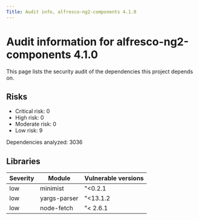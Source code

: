 ```yaml
---
Title: Audit info, alfresco-ng2-components 4.1.0
---
```


# Audit information for alfresco-ng2-components 4.1.0

This page lists the security audit of the dependencies this project depends on.

## Risks

- Critical risk: 0
- High risk: 0
- Moderate risk: 0
- Low risk: 9

Dependencies analyzed: 3036

## Libraries

| Severity | Module | Vulnerable versions |
| --- | --- | --- |
|low | minimist | &#34;&lt;0.2.1 || &gt;=1.0.0 &lt;1.2.3&#34; |
|low | yargs-parser | &#34;&lt;13.1.2 || &gt;=14.0.0 &lt;15.0.1 || &gt;=16.0.0 &lt;18.1.2&#34; |
|low | node-fetch | &#34;&lt; 2.6.1 || &gt;= 3.0.0-beta.1 &lt; 3.0.0-beta.9&#34; |

